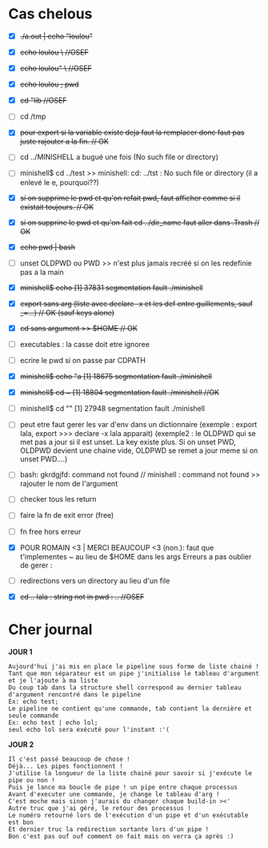 # Cas chelous

- [x] ~~./a.out | echo "loulou"~~
- [x] ~~echo loulou \ //OSEF~~
- [x] ~~echo loulou" \ //OSEF~~
- [x] ~~echo loulou \; pwd~~
- [x] ~~cd "lib //OSEF~~
- [ ] cd /tmp
- [x] ~~pour export si la variable existe deja faut la remplacer donc faut pas juste rajouter a la fin. // OK~~
- [ ] cd ../MINISHELL a bugué une fois (No such file or directory)
- [ ] minishell$ cd ../test >> minishell: cd: ../tst : No such file or directory (il a enlevé le e, pourquoi??)
- [x] ~~si on supprime le pwd et qu'on refait pwd, faut afficher comme si il existait toujours. // OK~~
- [x] ~~si on supprine le pwd et qu'on fait cd ../dir_name faut aller dans .Trash // OK~~
- [x] ~~echo pwd | bash~~
- [ ] unset OLDPWD ou PWD >> n'est plus jamais recréé si on les redefinie pas a la main
- [x] ~~minishell$ echo 
[1]    37831 segmentation fault  ./minishell~~
- [x] ~~export sans arg (liste avec declare -x et les def entre guillements, sauf _=...) // OK (sauf keys alone)~~
- [x] ~~cd sans argument >> $HOME // OK~~
- [ ] executables : la casse doit etre ignoree
- [ ] ecrire le pwd si on passe par CDPATH
- [x] ~~minishell$ echo "a
[1]    18675 segmentation fault  ./minishell~~
- [x] ~~minishell$ cd ~
[1]    18804 segmentation fault  ./minishell //OK~~
- [ ] minishell$ cd ""
[1]    27948 segmentation fault  ./minishell
- [ ] peut etre faut gerer les var d'env dans un dictionnaire (exemple : export lala, export >>> declare -x lala apparait) (exemple2 : le OLDPWD qui se met pas a jour si il est unset. La key existe plus. Si on unset PWD, OLDPWD devient une chaine vide, OLDPWD se remet a jour meme si on unset PWD....)
- [ ] bash: gkrdgjfd: command not found // minishell : command not found >> rajouter le nom de l'argument
- [ ] checker tous les return
- [ ] faire la fn de exit error (free)
- [ ] fn free hors erreur
- [x] POUR ROMAIN <3 | MERCI BEAUCOUP <3 (non.): faut que t'implementes ~ au lieu de $HOME dans les args
Erreurs a pas oublier de gerer :

- [ ] redirections vers un directory au lieu d'un file
- [x] ~~cd .. lala : string not in pwd : .. //OSEF~~

# Cher journal

**JOUR 1**
```
Aujourd'hui j'ai mis en place le pipeline sous forme de liste chainé !
Tant que mon séparateur est un pipe j'initialise le tableau d'argument et je l'ajoute à ma liste
Du coup tab dans la structure shell correspond au dernier tableau d'argument rencontré dans le pipeline
Ex: echo test;
Le pipeline ne contient qu'une commande, tab contient la dernière et seule commande
Ex: echo test | echo lol;
seul echo lol sera exécuté pour l'instant :'(
```

**JOUR 2**
```
Il c'est passé beaucoup de chose !
Déjà... Les pipes fonctionnent !
J'utilise la longueur de la liste chainé pour savoir si j'exécute le pipe ou non !
Puis je lance ma boucle de pipe ! un pipe entre chaque processus
Avant d'executer une commande, je change le tableau d'arg !
C'est moche mais sinon j'aurais du changer chaque build-in ><'
Autre truc que j'ai géré, le retour des processus !
Le numéro retourné lors de l'exécution d'un pipe et d'un exécutable est bon
Et dernier truc la redirection sortante lors d'un pipe !
Bon c'est pas ouf ouf comment on fait mais on verra ça après :)
```